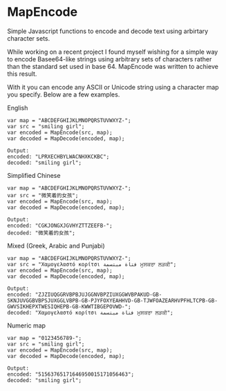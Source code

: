 # MapEncode
Simple Javascript functions to encode and decode text using arbirtary character sets.

While working on a recent project I found myself wishing for a simple way to encode Basee64-like strings using arbitrary sets of characters rather than the standard set used in base 64. MapEncode was written to achieve this result.

With it you can encode any ASCII or Unicode string using a character map you specify. Below are a few examples.

English

```
var map = "ABCDEFGHIJKLMNOPQRSTUVWXYZ-";
var src = "smiling girl";
var encoded = MapEncode(src, map);
var decoded = MapDecode(encoded, map);

Output:
encoded: "LPRXECHBYLWACNHXKCKBC";
decoded: "smiling girl";
```

Simplified Chinese
```
var map = "ABCDEFGHIJKLMNOPQRSTUVWXYZ-";
var src = "微笑着的女孩";
var encoded = MapEncode(src, map);
var decoded = MapDecode(encoded, map);

Output:
encoded: "CGKJONGXJGVHYZTTZEEFB-";
decoded: "微笑着的女孩";
```

Mixed (Greek, Arabic and Punjabi)
```
var map = "ABCDEFGHIJKLMNOPQRSTUVWXYZ-";
var src = "Χαμογελαστό κορίτσι فتاة مبتسمة ਮੁਸਕਰਾ ਲੜਕੀ";
var encoded = MapEncode(src, map);
var decoded = MapDecode(encoded, map);

Output:
encoded: "ZJZIUQGGRVBPBJUJGGNVBPZIUXGGWVBPAKUD-GB-SKNJUVGGBVBPSJUXGGLVBPB-GB-PJYFOXYEAHHVD-GB-TJWFOAZEARHVPFHLTCPB-GB-GWVSIKHEPXTWESIQHEPB-GB-KWWTIBGEPOVWD-";
decoded: "Χαμογελαστό κορίτσι فتاة مبتسمة ਮੁਸਕਰਾ ਲੜਕੀ";
```

Numeric map
```
var map = "0123456789-";
var src = "smiling girl";
var encoded = MapEncode(src, map);
var decoded = MapDecode(encoded, map);

Output:
encoded: "51563765171646950015171056463";
decoded: "smiling girl";
```


